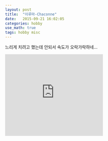 ```yaml
---
layout: post
title:  "이루마-Chaconne"
date:   2015-09-21 16:02:05 
categories: hobby
use_math: true
tags: hobby misc
---
```


느리게 치려고 했는데 안되서 속도가 오락가락하네...


<iframe allowfullscreen="allowfullscreen" class="b-hbp-video b-uploaded" frameborder="0" height="266" id="BLOGGER-video-584bdc21ebd73a9d-807" mozallowfullscreen="mozallowfullscreen" src="https://www.blogger.com/video.g?token=AD6v5dxcKVniy6YqoAxdijcx-wd6xgroITKnwNygzYCLr2MCLOwlZTqIQ_Zom38oiHnIPjVKWErWbTP6WQDFGpVIUBgED1Vpx1Sp_XBeusNKvzkX_D7YqWKxi9L2izHX4wBpeuw4sg" webkitallowfullscreen="webkitallowfullscreen" width="320"></iframe>